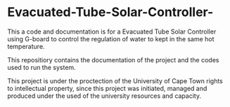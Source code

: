 # Evacuated-Tube-Solar-Controller-
This a code and documentation is for a Evacuated Tube Solar Controller using G-board to control the regulation of water to kept in the same hot temperature. 

This repositiory contains the documentation of the project and the codes used to run the system. 

This project is under the proctection of the University of Cape Town rights to intellectual property, since this project was initiated, managed and produced under the used of the university resources and capacity. 
